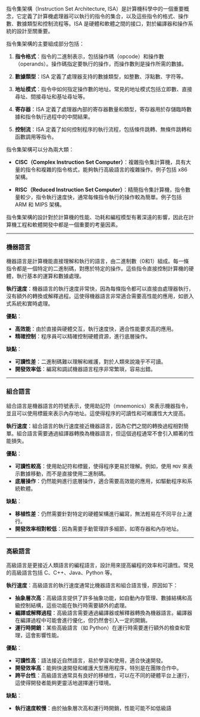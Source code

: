 指令集架構（Instruction Set Architecture, ISA）是計算機科學中的一個重要概念，它定義了計算機處理器可以執行的指令的集合，以及這些指令的格式、操作數、數據類型和控制流程等。ISA 是硬體和軟體之間的接口，對於編譯器和操作系統的設計至關重要。

指令集架構的主要組成部分包括：

1. **指令格式**：指令的二進制表示，包括操作碼（opcode）和操作數（operands）。操作碼指定要執行的操作，而操作數則是操作所需的數據。

2. **數據類型**：ISA 定義了處理器支持的數據類型，如整數、浮點數、字符等。

3. **地址模式**：指令中如何指定操作數的地址。常見的地址模式包括立即數、直接尋址、間接尋址和基址尋址等。

4. **寄存器**：ISA 定義了處理器內部的寄存器數量和類型，寄存器用於存儲臨時數據和指令執行過程中的中間結果。

5. **控制流**：ISA 定義了如何控制程序的執行流程，包括條件跳轉、無條件跳轉和函數調用等指令。

指令集架構可以分為兩大類：

- **CISC（Complex Instruction Set Computer）**：複雜指令集計算機，具有大量的指令和複雜的指令格式，能夠執行高級語言的複雜操作。例子包括 x86 架構。

- **RISC（Reduced Instruction Set Computer）**：精簡指令集計算機，指令數量較少，指令執行速度快，通常每條指令執行的操作較為簡單。例子包括 ARM 和 MIPS 架構。

指令集架構的設計對於計算機的性能、功耗和編程模型有著深遠的影響，因此在計算機工程和軟體開發中都是一個重要的考量因素。

---

### 機器語言

機器語言是計算機能直接理解和執行的語言，由二進制數（0和1）組成。每一條指令都是一個特定的二進制碼，對應於特定的操作。這些指令直接控制計算機的硬體，執行基本的運算和數據處理。

**執行速度**：機器語言的執行速度非常快，因為每條指令都可以直接由處理器執行，沒有額外的轉換或解釋過程。這使得機器語言非常適合需要高性能的應用，如嵌入式系統和實時處理。

**優點**：
- **高效能**：由於直接與硬體交互，執行速度快，適合性能要求高的應用。
- **精確控制**：程序員可以精確控制硬體資源，進行底層操作。

**缺點**：
- **可讀性差**：二進制碼難以理解和維護，對於人類來說幾乎不可讀。
- **開發效率低**：編寫和調試機器語言程序非常繁瑣，容易出錯。

---

### 組合語言

組合語言是機器語言的符號表示，使用助記符（mnemonics）來表示機器指令，並且可以使用標籤來表示內存地址。這使得程序的可讀性和可維護性大大提高。

**執行速度**：組合語言的執行速度接近機器語言，因為它們之間的轉換過程相對簡單。組合語言需要通過組譯器轉換為機器語言，但這個過程通常不會引入顯著的性能損失。

**優點**：
- **可讀性較高**：使用助記符和標籤，使得程序更易於理解。例如，使用 `MOV` 來表示數據移動，而不是直接使用二進制碼。
- **底層操作**：仍然能夠進行底層操作，適合需要高效能的應用，如驅動程序和系統軟體。

**缺點**：
- **移植性差**：仍然需要針對特定的硬體架構進行編寫，無法輕易在不同平台上運行。
- **開發效率相對較低**：因為需要手動管理許多細節，如寄存器和內存地址。

---

### 高級語言

高級語言是更接近人類語言的編程語言，設計用來提高編程的效率和可讀性。常見的高級語言包括 C、C++、Java、Python 等。

**執行速度**：高級語言的執行速度通常比機器語言和組合語言慢，原因如下：
- **抽象層次高**：高級語言提供了許多抽象功能，如自動內存管理、數據結構和高級控制結構，這些功能在執行時需要額外的處理。
- **編譯或解釋過程**：高級語言需要通過編譯器或解釋器轉換為機器語言。編譯器在編譯過程中可能會進行優化，但仍然會引入一定的開銷。
- **運行時開銷**：某些高級語言（如 Python）在運行時需要進行額外的檢查和管理，這會影響性能。

**優點**：
- **可讀性高**：語法接近自然語言，易於學習和使用，適合快速開發。
- **開發效率高**：能夠快速開發和維護大型應用程序，特別是在團隊合作中。
- **跨平台性**：高級語言通常具有良好的移植性，可以在不同的硬體平台上運行，這使得開發者能夠更靈活地選擇運行環境。

**缺點**：
- **執行速度較慢**：由於抽象層次高和運行時開銷，性能可能不如低級語
